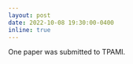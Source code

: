 ```yaml
---
layout: post
date: 2022-10-08 19:30:00-0400
inline: true
---
```


One paper was submitted to TPAMI.
